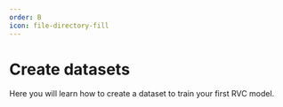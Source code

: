 ```yaml
---
order: B
icon: file-directory-fill
---
```


# Create datasets
Here you will learn how to create a dataset to train your first RVC model.
